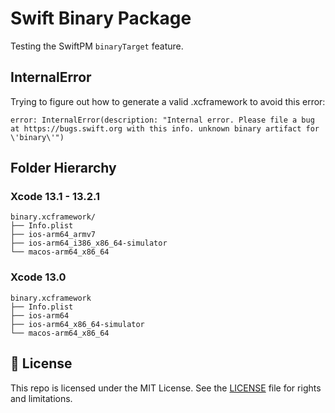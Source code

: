 # Swift Binary Package

Testing the SwiftPM `binaryTarget` feature.

## InternalError

Trying to figure out how to generate a valid .xcframework to avoid this error:

```text
error: InternalError(description: "Internal error. Please file a bug at https://bugs.swift.org with this info. unknown binary artifact for \'binary\'")
```

## Folder Hierarchy

### Xcode 13.1 - 13.2.1

```text
binary.xcframework/
├── Info.plist
├── ios-arm64_armv7
├── ios-arm64_i386_x86_64-simulator
└── macos-arm64_x86_64
```

### Xcode 13.0

```text
binary.xcframework
├── Info.plist
├── ios-arm64
├── ios-arm64_x86_64-simulator
└── macos-arm64_x86_64
```

## 📄 License

This repo is licensed under the MIT License. See the [LICENSE](LICENSE.md) file for rights and limitations.
